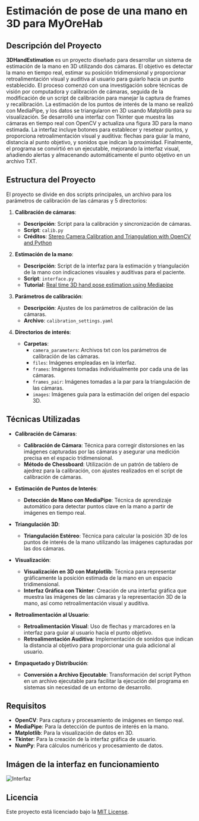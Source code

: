 # Estimación de pose de una mano en 3D para MyOreHab

## Descripción del Proyecto

**3DHandEstimation** es un proyecto diseñado para desarrollar un sistema de estimación de la mano en 3D utilizando dos cámaras. El objetivo es detectar la mano en tiempo real, estimar su posición tridimensional y proporcionar retroalimentación visual y auditiva al usuario para guiarlo hacia un punto establecido. El proceso comenzó con una investigación sobre técnicas de visión por computadora y calibración de cámaras, seguida de la modificación de un script de calibración para manejar la captura de frames y recalibración. La estimación de los puntos de interés de la mano se realizó con MediaPipe, y los datos se triangularon en 3D usando Matplotlib para su visualización. Se desarrolló una interfaz con Tkinter que muestra las cámaras en tiempo real con OpenCV y actualiza una figura 3D para la mano estimada. La interfaz incluye botones para establecer y resetear puntos, y proporciona retroalimentación visual y auditiva: flechas para guiar la mano, distancia al punto objetivo, y sonidos que indican la proximidad. Finalmente, el programa se convirtió en un ejecutable, mejorando la interfaz visual, añadiendo alertas y almacenando automáticamente el punto objetivo en un archivo TXT.

## Estructura del Proyecto

El proyecto se divide en dos scripts principales, un archivo para los parámetros de calibración de las cámaras y 5 directorios:

1. **Calibración de cámaras**:
   - **Descripción**: Script para la calibración y sincronización de cámaras.
   - **Script**: `calib.py`
   - **Créditos**: [Stereo Camera Calibration and Triangulation with OpenCV and Python](https://temugeb.github.io/opencv/python/2021/02/02/stereo-camera-calibration-and-triangulation.html)

2. **Estimación de la mano**:
   - **Descripción**: Script de la interfaz para la estimación y triangulación de la mano con indicaciones visuales y auditivas para el paciente.
   - **Script**: `interface.py`
   - **Tutorial**: [Real time 3D hand pose estimation using Mediapipe](https://temugeb.github.io/python/computer_vision/2021/06/27/handpose3d.html)

3. **Parámetros de calibración**:
   - **Descripción**: Ajustes de los parámetros de calibración de las cámaras.
   - **Archivo**: `calibration_settings.yaml`

4. **Directorios de interés**:
   - **Carpetas**:
     - `camera_parameters`: Archivos txt con los parámetros de calibración de las cámaras.
     - `files`: Imágenes empleadas en la interfaz.
     - `frames`: Imágenes tomadas individualmente por cada una de las cámaras.
     - `frames_pair`: Imágenes tomadas a la par para la triangulación de las cámaras.
     - `images`: Imágenes guía para la estimación del origen del espacio 3D.
  
## Técnicas Utilizadas

- **Calibración de Cámaras**:
  - **Calibración de Cámara**: Técnica para corregir distorsiones en las imágenes capturadas por las cámaras y asegurar una medición precisa en el espacio tridimensional.
  - **Método de Chessboard**: Utilización de un patrón de tablero de ajedrez para la calibración, con ajustes realizados en el script de calibración de cámaras.

- **Estimación de Puntos de Interés**:
  - **Detección de Mano con MediaPipe**: Técnica de aprendizaje automático para detectar puntos clave en la mano a partir de imágenes en tiempo real.

- **Triangulación 3D**:
  - **Triangulación Estéreo**: Técnica para calcular la posición 3D de los puntos de interés de la mano utilizando las imágenes capturadas por las dos cámaras.

- **Visualización**:
  - **Visualización en 3D con Matplotlib**: Técnica para representar gráficamente la posición estimada de la mano en un espacio tridimensional.
  - **Interfaz Gráfica con Tkinter**: Creación de una interfaz gráfica que muestra las imágenes de las cámaras y la representación 3D de la mano, así como retroalimentación visual y auditiva.

- **Retroalimentación al Usuario**:
  - **Retroalimentación Visual**: Uso de flechas y marcadores en la interfaz para guiar al usuario hacia el punto objetivo.
  - **Retroalimentación Auditiva**: Implementación de sonidos que indican la distancia al objetivo para proporcionar una guía adicional al usuario.

- **Empaquetado y Distribución**:
  - **Conversión a Archivo Ejecutable**: Transformación del script Python en un archivo ejecutable para facilitar la ejecución del programa en sistemas sin necesidad de un entorno de desarrollo.


## Requisitos

- **OpenCV**: Para captura y procesamiento de imágenes en tiempo real.
- **MediaPipe**: Para la detección de puntos de interés en la mano.
- **Matplotlib**: Para la visualización de datos en 3D.
- **Tkinter**: Para la creación de la interfaz gráfica de usuario.
- **NumPy**: Para cálculos numéricos y procesamiento de datos.


## Imágen de la interfaz en funcionamiento

![Interfaz](ruta/al/archivo_mano_final.png)

## Licencia

Este proyecto está licenciado bajo la [MIT License](LICENSE).



